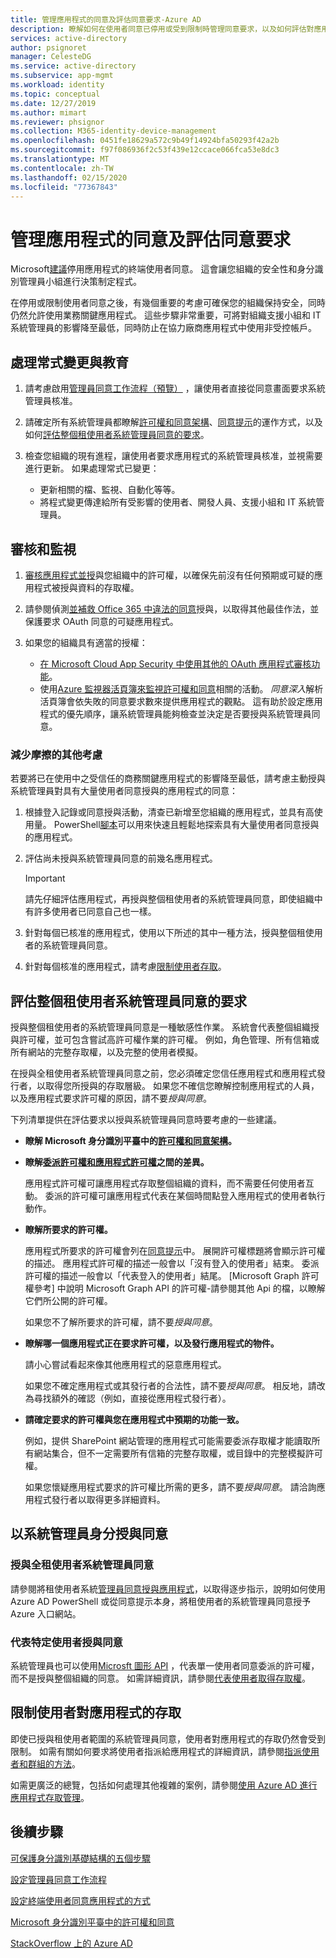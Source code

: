 ```yaml
---
title: 管理應用程式的同意及評估同意要求-Azure AD
description: 瞭解如何在使用者同意已停用或受到限制時管理同意要求，以及如何評估對應用程式的租使用者系統管理員同意要求。
services: active-directory
author: psignoret
manager: CelesteDG
ms.service: active-directory
ms.subservice: app-mgmt
ms.workload: identity
ms.topic: conceptual
ms.date: 12/27/2019
ms.author: mimart
ms.reviewer: phsignor
ms.collection: M365-identity-device-management
ms.openlocfilehash: 0451fe18629a572c9b49f14924bfa50293f42a2b
ms.sourcegitcommit: f97f086936f2c53f439e12ccace066fca53e8dc3
ms.translationtype: MT
ms.contentlocale: zh-TW
ms.lasthandoff: 02/15/2020
ms.locfileid: "77367843"
---
```

# <a name="managing-consent-to-applications-and-evaluating-consent-requests"></a>管理應用程式的同意及評估同意要求

Microsoft[建議](https://docs.microsoft.com/azure/security/fundamentals/steps-secure-identity#restrict-user-consent-operations)停用應用程式的終端使用者同意。 這會讓您組織的安全性和身分識別管理員小組進行決策制定程式。

在停用或限制使用者同意之後，有幾個重要的考慮可確保您的組織保持安全，同時仍然允許使用業務關鍵應用程式。 這些步驟非常重要，可將對組織支援小組和 IT 系統管理員的影響降至最低，同時防止在協力廠商應用程式中使用非受控帳戶。

## <a name="process-changes-and-education"></a>處理常式變更與教育

 1. 請考慮啟用[管理員同意工作流程（預覽）](configure-admin-consent-workflow.md) ，讓使用者直接從同意畫面要求系統管理員核准。

 2. 請確定所有系統管理員都瞭解[許可權和同意架構](../develop/consent-framework.md)、[同意提示](../develop/application-consent-experience.md)的運作方式，以及如何[評估整個租使用者系統管理員同意的要求](#evaluating-a-request-for-tenant-wide-admin-consent)。
 3. 檢查您組織的現有進程，讓使用者要求應用程式的系統管理員核准，並視需要進行更新。 如果處理常式已變更：
    * 更新相關的檔、監視、自動化等等。
    * 將程式變更傳達給所有受影響的使用者、開發人員、支援小組和 IT 系統管理員。

## <a name="auditing-and-monitoring"></a>審核和監視

1. [審核應用程式並授](https://docs.microsoft.com/azure/security/fundamentals/steps-secure-identity#audit-apps-and-consented-permissions)與您組織中的許可權，以確保先前沒有任何預期或可疑的應用程式被授與資料的存取權。

2. 請參閱偵測[並補救 Office 365 中違法的同意](https://docs.microsoft.com/microsoft-365/security/office-365-security/detect-and-remediate-illicit-consent-grants)授與，以取得其他最佳作法，並保護要求 OAuth 同意的可疑應用程式。

3. 如果您的組織具有適當的授權：

    * [在 Microsoft Cloud App Security 中使用其他的 OAuth 應用程式審核功能](https://docs.microsoft.com/cloud-app-security/investigate-risky-oauth)。
    * 使用[Azure 監視器活頁簿來監視許可權和同意](../reports-monitoring/howto-use-azure-monitor-workbooks.md)相關的活動。 *同意深入*解析活頁簿會依失敗的同意要求數來提供應用程式的觀點。 這有助於設定應用程式的優先順序，讓系統管理員能夠檢查並決定是否要授與系統管理員同意。

### <a name="additional-considerations-for-reducing-friction"></a>減少摩擦的其他考慮

若要將已在使用中之受信任的商務關鍵應用程式的影響降至最低，請考慮主動授與系統管理員對具有大量使用者同意授與的應用程式的同意：

1. 根據登入記錄或同意授與活動，清查已新增至您組織的應用程式，並具有高使用量。 PowerShell[腳本](https://gist.github.com/psignoret/41793f8c6211d2df5051d77ca3728c09)可以用來快速且輕鬆地探索具有大量使用者同意授與的應用程式。

2. 評估尚未授與系統管理員同意的前幾名應用程式。

   > [!IMPORTANT]
   > 請先仔細評估應用程式，再授與整個租使用者的系統管理員同意，即使組織中有許多使用者已同意自己也一樣。

3. 針對每個已核准的應用程式，使用以下所述的其中一種方法，授與整個租使用者的系統管理員同意。

4. 針對每個核准的應用程式，請考慮[限制使用者存取](configure-user-consent.md)。

## <a name="evaluating-a-request-for-tenant-wide-admin-consent"></a>評估整個租使用者系統管理員同意的要求

授與整個租使用者的系統管理員同意是一種敏感性作業。  系統會代表整個組織授與許可權，並可包含嘗試高許可權作業的許可權。 例如，角色管理、所有信箱或所有網站的完整存取權，以及完整的使用者模擬。

在授與全租使用者系統管理員同意之前，您必須確定您信任應用程式和應用程式發行者，以取得您所授與的存取層級。 如果您不確信您瞭解控制應用程式的人員，以及應用程式要求許可權的原因，請不要*授與同意*。

下列清單提供在評估要求以授與系統管理員同意時要考慮的一些建議。

* **瞭解 Microsoft 身分識別平臺中的[許可權和同意架構](../develop/consent-framework.md)。**

* **瞭解[委派許可權和應用程式許可權](../develop/v2-permissions-and-consent.md#permission-types)之間的差異。**

   應用程式許可權可讓應用程式存取整個組織的資料，而不需要任何使用者互動。 委派的許可權可讓應用程式代表在某個時間點登入應用程式的使用者執行動作。

* **瞭解所要求的許可權。**

   應用程式所要求的許可權會列在[同意提示](../develop/application-consent-experience.md)中。 展開許可權標題將會顯示許可權的描述。 應用程式許可權的描述一般會以「沒有登入的使用者」結束。 委派許可權的描述一般會以「代表登入的使用者」結尾。 [Microsoft Graph 許可權參考] 中說明 Microsoft Graph API 的許可權-請參閱其他 Api 的檔，以瞭解它們所公開的許可權。

   如果您不了解所要求的許可權，請不要*授與同意*。

* **瞭解哪一個應用程式正在要求許可權，以及發行應用程式的物件。**

   請小心嘗試看起來像其他應用程式的惡意應用程式。

   如果您不確定應用程式或其發行者的合法性，請不要*授與同意*。 相反地，請改為尋找額外的確認（例如，直接從應用程式發行者）。

* **請確定要求的許可權與您在應用程式中預期的功能一致。**

   例如，提供 SharePoint 網站管理的應用程式可能需要委派存取權才能讀取所有網站集合，但不一定需要所有信箱的完整存取權，或目錄中的完整模擬許可權。

   如果您懷疑應用程式要求的許可權比所需的更多，請不要*授與同意*。 請洽詢應用程式發行者以取得更多詳細資料。

## <a name="granting-consent-as-an-administrator"></a>以系統管理員身分授與同意

### <a name="granting-tenant-wide-admin-consent"></a>授與全租使用者系統管理員同意

請參閱將租使用者系統[管理員同意授與應用程式](grant-admin-consent.md)，以取得逐步指示，說明如何使用 Azure AD PowerShell 或從同意提示本身，將租使用者的系統管理員同意授予 Azure 入口網站。

### <a name="granting-consent-on-behalf-of-a-specific-user"></a>代表特定使用者授與同意

系統管理員也可以使用[Microsft 圖形 API](https://docs.microsoft.com/graph/use-the-api) ，代表單一使用者同意委派的許可權，而不是授與整個組織的同意。 如需詳細資訊，請參閱[代表使用者取得存取權](https://docs.microsoft.com/graph/auth-v2-user)。

## <a name="limiting-user-access-to-applications"></a>限制使用者對應用程式的存取

即使已授與租使用者範圍的系統管理員同意，使用者對應用程式的存取仍然會受到限制。 如需有關如何要求將使用者指派給應用程式的詳細資訊，請參閱[指派使用者和群組的方法](methods-for-assigning-users-and-groups.md)。

如需更廣泛的總覽，包括如何處理其他複雜的案例，請參閱[使用 Azure AD 進行應用程式存取管理](what-is-access-management.md)。

## <a name="next-steps"></a>後續步驟

[可保護身分識別基礎結構的五個步驟](https://docs.microsoft.com/azure/security/fundamentals/steps-secure-identity#before-you-begin-protect-privileged-accounts-with-mfa)

[設定管理員同意工作流程](configure-admin-consent-workflow.md)

[設定終端使用者同意應用程式的方式](configure-user-consent.md)

[Microsoft 身分識別平臺中的許可權和同意](../develop/active-directory-v2-scopes.md)

[StackOverflow 上的 Azure AD](https://stackoverflow.com/questions/tagged/azure-active-directory)
